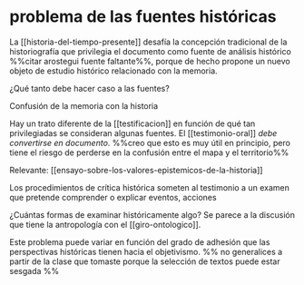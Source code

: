 # problema de las fuentes históricas
La [[historia-del-tiempo-presente]] desafía la concepción tradicional de la historiografía que privilegia el documento como fuente de análisis histórico %%citar arostegui fuente faltante%%, porque de hecho propone un nuevo objeto de estudio histórico relacionado con la memoria.

¿Qué tanto debe hacer caso a las fuentes?

Confusión de la memoria con la historia

Hay un trato diferente de la [[testificacion]] en función de qué tan privilegiadas se consideran algunas fuentes. El [[testimonio-oral]] *debe convertirse en documento*. %%creo que esto es muy útil en principio, pero tiene el riesgo de perderse en la confusión entre el mapa y el territorio%%

Relevante: [[ensayo-sobre-los-valores-epistemicos-de-la-historia]]

Los procedimientos de crítica histórica someten al testimonio a un examen que pretende comprender o explicar eventos, acciones

¿Cuántas formas de examinar históricamente algo? Se parece a la discusión que tiene la antropología con el [[giro-ontologico]].

Este problema puede variar en función del grado de adhesión que las perspectivas históricas tienen hacia el objetivismo. %% no generalices a partir de la clase que tomaste porque la selección de textos puede estar sesgada %%

